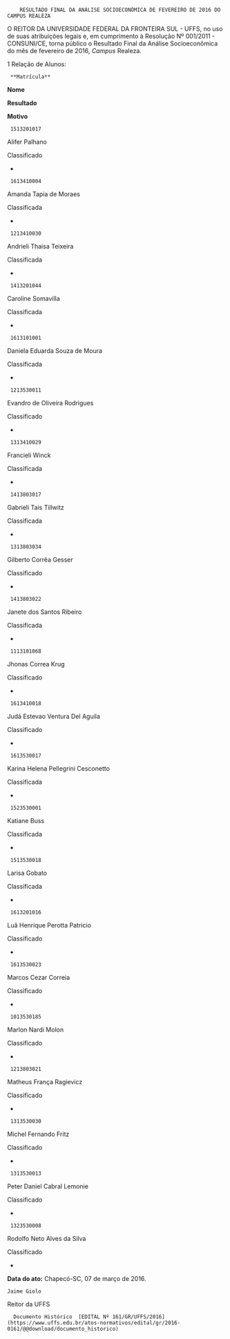         RESULTADO FINAL DA ANÁLISE SOCIOECONÔMICA DE FEVEREIRO DE 2016 DO CAMPUS REALEZA  

O REITOR DA UNIVERSIDADE FEDERAL DA FRONTEIRA SUL - UFFS, no uso de suas atribuições legais e, em cumprimento à Resolução Nº 001/2011 - CONSUNI/CE, torna público o Resultado Final da Análise Socioeconômica do mês de fevereiro de 2016, *Campus* Realeza.

 1 Relação de Alunos:

     **Matrícula**

   **Nome**

   **Resultado**

   **Motivo**

     1513201017

   Alifer Palhano

   Classificado

   -

     1613410004

   Amanda Tapia de Moraes

   Classificada

   -

     1213410030

   Andrieli Thaisa Teixeira

   Classificada

   -

     1413201044

   Caroline Somavilla

   Classificada

   -

     1613101001

   Daniela Eduarda Souza de Moura

   Classificada

   -

     1213530011

   Evandro de Oliveira Rodrigues

   Classificado

   -

     1313410029

   Francieli Winck

   Classificada

   -

     1413803017

   Gabrieli Tais Tillwitz

   Classificada

   -

     1313803034

   Gilberto Corrêa Gesser

   Classificado

   -

     1413803022

   Janete dos Santos Ribeiro

   Classificada

   -

     1113101068

   Jhonas Correa Krug

   Classificado

   -

     1613410018

   Judá Estevao Ventura Del Aguila

   Classificado

   -

     1613530017

   Karina Helena Pellegrini Cesconetto

   Classificada

   -

     1523530001

   Katiane Buss

   Classificada

   -

     1513530018

   Larisa Gobato

   Classificada

   -

     1613201016

   Luã Henrique Perotta Patricio

   Classificado

   -

     1613530023

   Marcos Cezar Correia

   Classificado

   -

     1013530185

   Marlon Nardi Molon

   Classificado

   -

     1213803021

   Matheus França Ragievicz

   Classificado

   -

     1313530030

   Michel Fernando Fritz

   Classificado

   -

     1313530013

   Peter Daniel Cabral Lemonie

   Classificado

   -

     1323530008

   Rodolfo Neto Alves da Silva

   Classificado

   -

      

   **Data do ato:** Chapecó-SC, 07 de março de 2016.   
 

    Jaime Giolo   
 Reitor da UFFS 

      Documento Histórico  [EDITAL Nº 161/GR/UFFS/2016](https://www.uffs.edu.br/atos-normativos/edital/gr/2016-0161/@@download/documento_historico)     
      